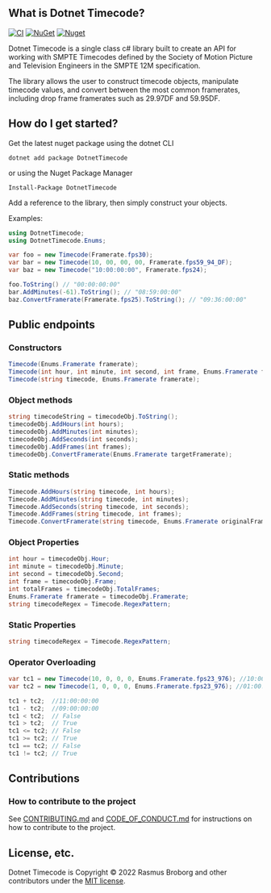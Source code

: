 ## What is Dotnet Timecode?

[![CI](https://github.com/RasmusBroborg/dotnet-timecode/actions/workflows/ci.yml/badge.svg)](https://github.com/RasmusBroborg/dotnet-timecode/actions/workflows/ci.yml)
[![NuGet](https://img.shields.io/nuget/v/DotnetTimecode.svg)](https://www.nuget.org/packages/DotnetTimecode/)
[![Nuget](https://img.shields.io/nuget/dt/DotnetTimecode.svg)](https://nuget.org/packages/DotnetTimecode)

Dotnet Timecode is a single class c# library built to create an API for working with SMPTE Timecodes defined by the Society of Motion Picture and Television Engineers in the SMPTE 12M specification.

The library allows the user to construct timecode objects, manipulate timecode values, and convert between the most common framerates, including drop frame framerates such as 29.97DF and 59.95DF.

## How do I get started?

Get the latest nuget package using the dotnet CLI

```
dotnet add package DotnetTimecode
```

or using the Nuget Package Manager

```
Install-Package DotnetTimecode
```

Add a reference to the library, then simply construct your objects.

Examples:

```csharp
using DotnetTimecode;
using DotnetTimecode.Enums;

var foo = new Timecode(Framerate.fps30);
var bar = new Timecode(10, 00, 00, 00, Framerate.fps59_94_DF);
var baz = new Timecode("10:00:00:00", Framerate.fps24);

foo.ToString() // "00:00:00:00"
bar.AddMinutes(-61).ToString(); // "08:59:00:00"
baz.ConvertFramerate(Framerate.fps25).ToString(); // "09:36:00:00"
```

## Public endpoints

### Constructors

```csharp
Timecode(Enums.Framerate framerate);
Timecode(int hour, int minute, int second, int frame, Enums.Framerate framerate);
Timecode(string timecode, Enums.Framerate framerate);
```

### Object methods

```csharp
string timecodeString = timecodeObj.ToString();
timecodeObj.AddHours(int hours);
timecodeObj.AddMinutes(int minutes);
timecodeObj.AddSeconds(int seconds);
timecodeObj.AddFrames(int frames);
timecodeObj.ConvertFramerate(Enums.Framerate targetFramerate);
```

### Static methods

```csharp
Timecode.AddHours(string timecode, int hours);
Timecode.AddMinutes(string timecode, int minutes);
Timecode.AddSeconds(string timecode, int seconds);
Timecode.AddFrames(string timecode, int frames);
Timecode.ConvertFramerate(string timecode, Enums.Framerate originalFramerate, Enums.Framerate targetFramerate);
```

### Object Properties

```csharp
int hour = timecodeObj.Hour;
int minute = timecodeObj.Minute;
int second = timecodeObj.Second;
int frame = timecodeObj.Frame;
int totalFrames = timecodeObj.TotalFrames;
Enums.Framerate framerate = timecodeObj.Framerate;
string timecodeRegex = Timecode.RegexPattern;
```

### Static Properties

```csharp
string timecodeRegex = Timecode.RegexPattern;
```

### Operator Overloading

```csharp
var tc1 = new Timecode(10, 0, 0, 0, Enums.Framerate.fps23_976); //10:00:00:00
var tc2 = new Timecode(1, 0, 0, 0, Enums.Framerate.fps23_976); //01:00:00:00

tc1 + tc2;  //11:00:00:00
tc1 - tc2;  //09:00:00:00
tc1 < tc2;  // False
tc1 > tc2;  // True
tc1 <= tc2; // False
tc1 >= tc2; // True
tc1 == tc2; // False
tc1 != tc2; // True
```

## Contributions

### How to contribute to the project

See [CONTRIBUTING.md](https://github.com/RasmusBroborg/dotnet-timecode/blob/master/CONTRIBUTING.md) and [CODE_OF_CONDUCT.md](https://github.com/RasmusBroborg/dotnet-timecode/blob/master/CODE_OF_CONDUCT.md) for instructions on how to contribute to the project.

## License, etc.

Dotnet Timecode is Copyright &copy; 2022 Rasmus Broborg and other contributors under the [MIT license](LICENSE.txt).
